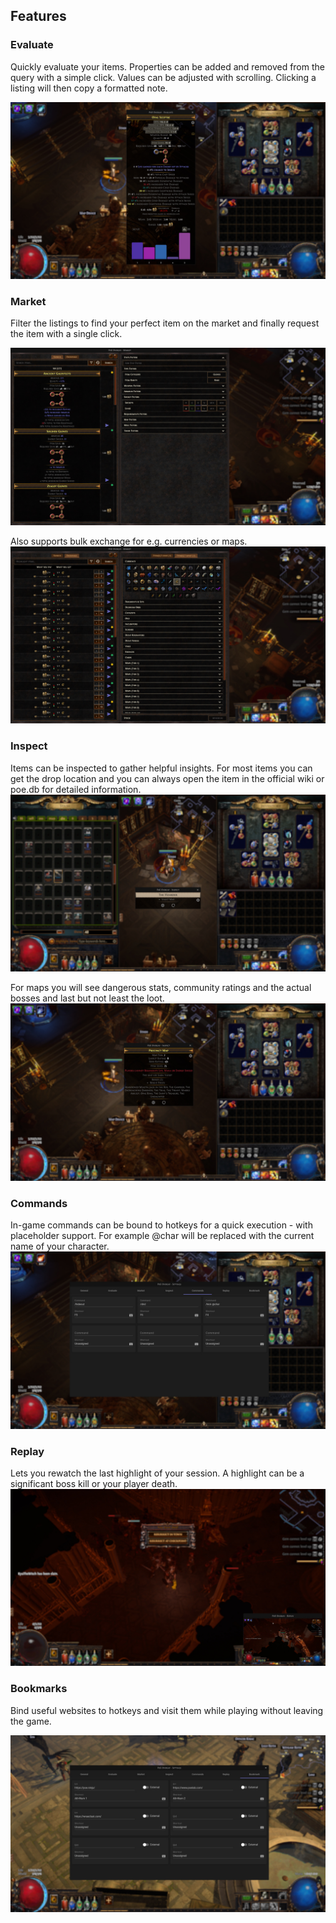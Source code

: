 ## Features

### Evaluate

Quickly evaluate your items. Properties can be added and removed from the query with a simple click. Values can be adjusted with scrolling. Clicking a listing will then copy a formatted note.

![Downloaded](img/feature_evaluate.jpg)

### Market

Filter the listings to find your perfect item on the market and finally request the item with a single click.

![Downloaded](img/feature_market_search.jpg)

Also supports bulk exchange for e.g. currencies or maps.
![Downloaded](img/feature_market_exchange.jpg)

### Inspect

Items can be inspected to gather helpful insights. For most items you can get the drop location and you can always open the item in the official wiki or poe.db for detailed information.
![Inspect Card](img/feature_inspect_card.jpg)

For maps you will see dangerous stats, community ratings and the actual bosses and last but not least the loot.
![Inspect](img/feature_inspect.jpg)

### Commands

In-game commands can be bound to hotkeys for a quick execution - with placeholder support. For example @char will be replaced with the current name of your character.
![Commands](img/feature_commands.jpg)

### Replay

Lets you rewatch the last highlight of your session. A highlight can be a significant boss kill or your player death.
![Commands](img/feature_replay.jpg)

### Bookmarks

Bind useful websites to hotkeys and visit them while playing without leaving the game.

![Commands](img/feature_bookmarks.jpg)
